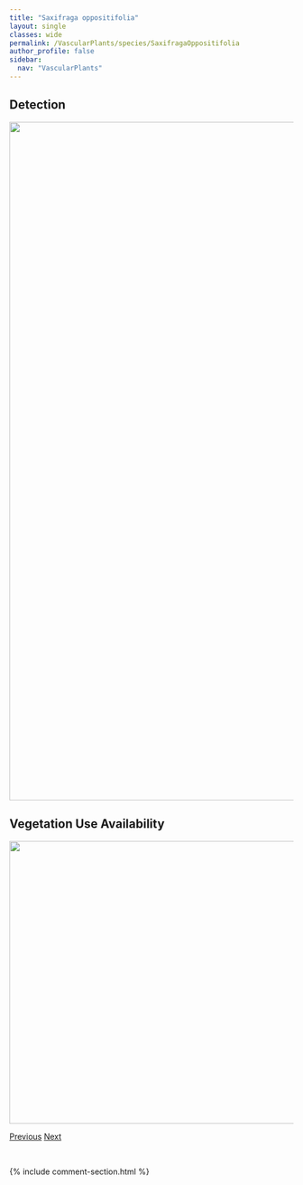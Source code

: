 ```yaml
---
title: "Saxifraga oppositifolia"
layout: single
classes: wide
permalink: /VascularPlants/species/SaxifragaOppositifolia
author_profile: false
sidebar:
  nav: "VascularPlants"
---
```


<h2>Detection</h2>

<a href="https://drive.google.com/uc?export=view&id=16XXBd3iFllBuxt4PunpfD-UramfPkkPc">
<img src="https://drive.google.com/uc?export=view&id=16XXBd3iFllBuxt4PunpfD-UramfPkkPc" height = "1200" width = "800">
</a>


<h2>Vegetation Use Availability</h2>

<a href="https://drive.google.com/uc?export=view&id=1qjXhVjIV4-4ZH3jI5wkhoPgia-CKHEvy">
<img src="https://drive.google.com/uc?export=view&id=1qjXhVjIV4-4ZH3jI5wkhoPgia-CKHEvy" height = "500" width = "1000">
</a>


<a href="/DevelopmentWebsite/VascularPlants/species/SaxifragaCespitosa" class="pagination--pager" title="Saxifraga cespitosa">Previous</a> <a href="/DevelopmentWebsite/VascularPlants/species/SaxifragaTricuspidata" class="pagination--pager" title="Saxifraga tricuspidata">Next</a>

<p>&nbsp;</p>

{% include comment-section.html %}
